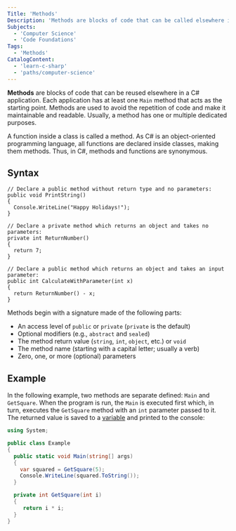 ```yaml
---
Title: 'Methods' 
Description: 'Methods are blocks of code that can be called elsewhere in the program.'
Subjects: 
  - 'Computer Science'
  - 'Code Foundations'
Tags:
  - 'Methods'
CatalogContent: 
  - 'learn-c-sharp'
  - 'paths/computer-science'
---
```


**Methods** are blocks of code that can be reused elsewhere in a C# application. Each application has at least one `Main` method that acts as the starting point. Methods are used to avoid the repetition of code and make it maintainable and readable. Usually, a method has one or multiple dedicated purposes. 

A function inside a class is called a method. As C# is an object-oriented programming language, all functions are declared inside classes, making them methods. Thus, in C#, methods and functions are synonymous.

## Syntax

```pseudo
// Declare a public method without return type and no parameters:
public void PrintString()
{
  Console.WriteLine("Happy Holidays!");
}

// Declare a private method which returns an object and takes no parameters:
private int ReturnNumber()
{
  return 7;
}

// Declare a public method which returns an object and takes an input parameter:
public int CalculateWithParameter(int x)
{
  return ReturnNumber() - x;
}
```

Methods begin with a signature made of the following parts:
- An access level of `public` or `private` (`private` is the default)
- Optional modifiers (e.g., `abstract` and `sealed`)
- The method return value (`string`, `int`, `object`, etc.) or `void` 
- The method name (starting with a capital letter; usually a verb)
- Zero, one, or more (optional) parameters

## Example

In the following example, two methods are separate defined: `Main` and `GetSquare`. When the program is run, the `Main` is executed first which, in turn, executes the `GetSquare` method with an `int` parameter passed to it. The returned value is saved to a [variable](https://www.codecademy.com/resources/docs/c-sharp/variables) and printed to the console:

```cs
using System;

public class Example
{
  public static void Main(string[] args)
  {
    var squared = GetSquare(5);
    Console.WriteLine(squared.ToString()); 
  }

  private int GetSquare(int i)
  {
     return i * i; 
  }
}
```
